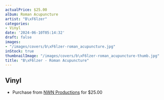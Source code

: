 ```yaml
---
actualPrice: $25.00
album: Roman Acupuncture
artist: "B\xF6lzer"
categories:
- Vinyl
date: '2024-06-10T05:14:32'
draft: false
images:
- "/images/covers/b\xF6lzer-roman_acupuncture.jpg"
inStock: true
thumbnailImage: "/images/covers/b\xF6lzer-roman_acupuncture-thumb.jpg"
title: "B\xF6lzer - Roman Acupuncture"
---
```


## Vinyl
* Purchase from [NWN Productions](http://shop.nwnprod.com/index.php?route=product/product&path=75&product_id=50929&sort=pd.name&order=ASC) for $25.00
